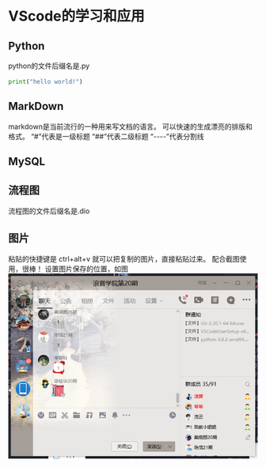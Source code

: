 # VScode的学习和应用
## Python
python的文件后缀名是.py
```py
print("hello world!")
```
##  MarkDown
markdown是当前流行的一种用来写文档的语言。
可以快速的生成漂亮的排版和格式。
“#”代表是一级标题
“##”代表二级标题
“----”代表分割线
## MySQL
## 流程图
流程图的文件后缀名是.dio
## 图片
粘贴的快捷键是
ctrl+alt+v
就可以把复制的图片，直接粘贴过来。
配合截图使用，很棒！
设置图片保存的位置，如图
![](2020-05-30-16-36-33.png)

